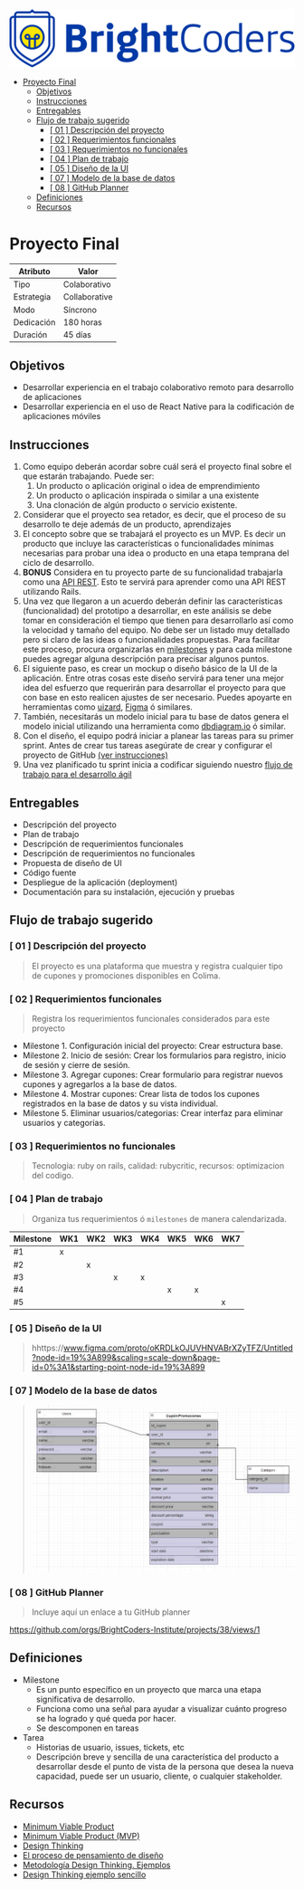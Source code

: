 ![BrightCoders Logo](../img/logo.png)

- [Proyecto Final](#proyecto-final)
  - [Objetivos](#objetivos)
  - [Instrucciones](#instrucciones)
  - [Entregables](#entregables)
  - [Flujo de trabajo sugerido](#flujo-de-trabajo-sugerido)
    - [\[ 01 \] Descripción del proyecto](#-01--descripción-del-proyecto)
    - [\[ 02 \] Requerimientos funcionales](#-02--requerimientos-funcionales)
    - [\[ 03 \] Requerimientos no funcionales](#-03--requerimientos-no-funcionales)
    - [\[ 04 \] Plan de trabajo](#-04--plan-de-trabajo)
    - [\[ 05 \] Diseño de la UI](#-05--diseño-de-la-ui)
    - [\[ 07 \] Modelo de la base de datos](#-07--modelo-de-la-base-de-datos)
    - [\[ 08 \] GitHub Planner](#-08--github-planner)
  - [Definiciones](#definiciones)
  - [Recursos](#recursos)
  
# Proyecto Final

  Atributo |  Valor
 --- | --- |
 Tipo | Colaborativo
 Estrategia | Collaborative
 Modo | Síncrono
 Dedicación | 180 horas
 Duración | 45 días

## Objetivos

- Desarrollar experiencia en el trabajo colaborativo remoto para desarrollo de aplicaciones
- Desarrollar experiencia en el uso de React Native para la codificación de aplicaciones móviles

## Instrucciones

1. Como equipo deberán acordar sobre cuál será el proyecto final sobre el que estarán trabajando. Puede ser:
   1. Un producto o aplicación original o idea de emprendimiento
   2. Un producto o aplicación inspirada o similar a una existente
   3. Una clonación de algún producto o servicio existente.
2. Considerar que el proyecto sea retador, es decir, que el proceso de su desarrollo te deje además de un producto, aprendizajes
3. El concepto sobre que se trabajará el proyecto es un MVP. Es decir un producto que incluye las características o funcionalidades mínimas necesarias para probar una idea o producto en una etapa temprana del ciclo de desarrollo.
4. __BONUS__ Considera en tu proyecto parte de su funcionalidad trabajarla como una [API REST](https://guides.rubyonrails.org/api_app.html). Esto te servirá para aprender como una API REST utilizando Rails.
5. Una vez que llegaron a un acuerdo deberán definir las características (funcionalidad) del prototipo a desarrollar, en este análisis se debe tomar en consideración el tiempo que tienen para desarrollarlo así como la velocidad y tamaño del equipo. No debe ser un listado muy detallado pero si claro de las ideas o funcionalidades propuestas. Para facilitar este proceso, procura organizarlas en [milestones](#definiciones) y para cada milestone puedes agregar alguna descripción para precisar algunos puntos.
6. El siguiente paso, es crear un mockup o diseño básico de la UI de la aplicación. Entre otras cosas este diseño servirá para tener una mejor idea del esfuerzo que requerirán para desarrollar el proyecto para que con base en esto realicen ajustes de ser necesario. Puedes apoyarte en herramientas como [uizard](https://uizard.io/es/), [Figma](https://www.figma.com/) ó similares.
7. También, necesitarás un modelo inicial para tu base de datos genera el modelo inicial utilizando una herramienta como [dbdiagram.io](https://dbdiagram.io/home) ó similar.
8. Con el diseño, el equipo podrá iniciar a planear las tareas para su primer sprint. Antes de crear tus tareas asegúrate de crear y configurar el proyecto de GitHub [(ver instrucciones)](project-planner.md)
9. Una vez planificado tu sprint inicia a codificar siguiendo nuestro [flujo de trabajo para el desarrollo ágil]((workflow.md))

## Entregables

- Descripción del proyecto
- Plan de trabajo
- Descripción de requerimientos funcionales
- Descripción de requerimientos no funcionales
- Propuesta de diseño de UI
- Código fuente
- Despliegue de la aplicación (deployment)
- Documentación para su instalación, ejecución y pruebas

## Flujo de trabajo sugerido

### [ 01 ] Descripción del proyecto

> El proyecto es una plataforma que muestra y registra cualquier tipo de cupones y promociones disponibles en Colima.

### [ 02 ] Requerimientos funcionales

> Registra los requerimientos funcionales considerados para este proyecto

- Milestone 1. Configuración inicial del proyecto: Crear estructura base.
- Milestone 2. Inicio de sesión: Crear los formularios para registro,  inicio de sesión y cierre de sesión.
- Milestone 3. Agregar cupones: Crear formulario para registrar nuevos cupones y agregarlos a la base de datos.
- Milestone 4. Mostrar cupones: Crear lista de todos los cupones registrados en la base de datos y su vista individual.
- Milestone 5. Eliminar usuarios/categorias: Crear interfaz para eliminar usuarios y categorias.


### [ 03 ] Requerimientos no funcionales

> Tecnologia: ruby on rails, calidad: rubycritic, recursos: optimizacion del codigo.


### [ 04 ] Plan de trabajo

> Organiza tus requerimientos ó `milestones` de manera calendarizada.

Milestone | WK1 | WK2 | WK3 | WK4 | WK5 | WK6 | WK7 
---|---|---|---|---|---|---|---|
 #1 | x |   |
 #2 |   | x |   |   |  
 #3 |   |   | x | x |   |   |   | 
 #4 |   |   |   |   | x | x |   | 
 #5 |   |   |   |   |   |   | x |   

### [ 05 ] Diseño de la UI

>hhttps://www.figma.com/proto/oKRDLkOJUVHNVABrXZyTFZ/Untitled?node-id=19%3A899&scaling=scale-down&page-id=0%3A1&starting-point-node-id=19%3A899

### [ 07 ] Modelo de la base de datos

> ![Database](../img/database.PNG)

### [ 08 ] GitHub Planner

> Incluye aquí un enlace a tu GitHub planner

https://github.com/orgs/BrightCoders-Institute/projects/38/views/1

## Definiciones

- Milestone
  - Es un punto específico en un proyecto que marca una etapa significativa de desarrollo.
  - Funciona como una señal para ayudar a visualizar cuánto progreso se ha logrado y qué queda por hacer.
  - Se descomponen en tareas
- Tarea
  - Historias de usuario, issues, tickets, etc
  - Descripción breve y sencilla de una característica del producto a desarrollar desde el punto de vista de la persona que desea la nueva capacidad, puede ser un usuario, cliente, o cualquier stakeholder.

## Recursos

- [Minimum Viable Product](https://www.agilealliance.org/glossary/mvp/#q=~(infinite~false~filters~(tags~(~'mvp))~searchTerm~'~sort~false~sortDirection~'asc~page~1))
- [Minimum Viable Product (MVP)](https://www.productplan.com/glossary/minimum-viable-product/)
- [Design Thinking](https://www.interaction-design.org/literature/topics/design-thinking)
- [El proceso de pensamiento de diseño](https://www.youtube.com/watch?v=_r0VX-aU_T8)
- [Metodología Design Thinking. Ejemplos](https://www.youtube.com/watch?v=_ul3wfKss58)
- [Design Thinking ejemplo sencillo](https://www.youtube.com/watch?v=_H33tA2-j0s)
